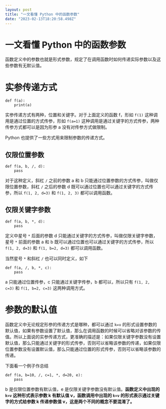 ```yaml
---
layout: post
title: "一文看懂 Python 中的函数参数"
date: "2023-02-13T18:20:58.498Z"
---
```

一文看懂 Python 中的函数参数
==================

函数定义中的参数也就是形式参数，规定了在调用函数时如何传递实际参数以及这些参数有无默认值。

实参传递方式
======

    def f(a):
        print(a)
    

实参传递方式有两种，位置和关键字。对于上面定义的函数 f，形如 `f(1)` 这种调用是通过位置的方式传参，形如 `f(a=1)` 这种调用是通过关键字的方式传参，两种传参方式都可以是因为形参 a 没有对传参方式做限制。

Python 也提供了一些方式用来限制参数的传递方式。

仅限位置参数
------

    def f(a, b, /, d):
    	pass
    

对于这种定义，斜杠 `/` 之前的参数 a 和 b 只能通过位置参数的方式传参，叫做仅限位置参数，斜杠 `/` 之后的参数 d 既可以通过位置也可以通过关键字的方式传参，所以 `f(1, 2, d=3)` 和 `f(1, 2, 3)` 都可以调用函数。

仅限关键字参数
-------

    def f(a, b, *, d):
    	pass
    

定义中星号 `*` 后面的参数 d 只能通过关键字的方式传参，叫做仅限关键字参数，星号 `*` 前面的参数 a 和 b 既可以通过位置也可以通过关键字的方式传参，所以 `f(1, 2, d=3)` 和 `f(1, b=2, d=3)` 都可以调用函数。

当然星号 `*` 和斜杠 `/` 也可以同时定义，如下

    def f(a, /, b, *, c):
    	pass
    

a 只能通过位置传参，c 只能通过关键字传参，b 都可以，所以只有 `f(1, 2, c=3)` 和 `f(1, b=2, c=3)` 这两种调用方式。

参数的默认值
======

函数定义中无论规定形参的传递方式是哪种，都可以通过 `k=v` 的形式设置参数的默认值，如果有参数设置了默认值，那么在调用函数的时候可以省略对该参数的传值。所以上面说的实参传递方式，更准确的描述是：如果仅限关键字参数没有设置默认值，那么只能通过关键字的形式传参，否则可以省略该参数的传递，如果仅限位置参数没有设置默认值，那么只能通过位置的形式传参，否则可以省略该参数的传递。

下面看一个例子作总结

    def f(a, b=10, /, c=1, *, d=20, e):
    	pass
    

b 是仅限位置参数有默认值，e 是仅限关键字参数没有默认值。**函数定义中出现的 `k=v` 这种形式表示参数 k 有默认值 v，函数调用中出现的 `k=v` 的形式表示通过关键字的方式给参数 k 传递参数值 v，这是两个不同的概念不要混淆了。**